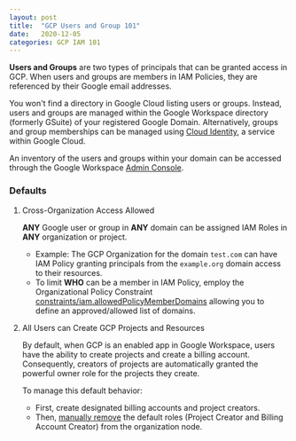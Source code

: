```yaml
---
layout: post
title:  "GCP Users and Group 101"
date:   2020-12-05
categories: GCP IAM 101
---
```



**Users and Groups** are two types of principals that can be granted access in GCP. When users and groups are members in IAM Policies, they are referenced by their Google email addresses.

You won't find a directory in Google Cloud listing users or groups. Instead, users and groups are managed within the Google Workspace directory (formerly GSuite) of your registered Google Domain. Alternatively, groups and group memberships can be managed using [Cloud Identity](https://cloud.google.com/identity/docs/reference/rest), a service within Google Cloud.

An inventory of the users and groups within your domain can be accessed through the Google Workspace [Admin Console](https://admin.google.com/ac/users).


### Defaults

1. Cross-Organization Access Allowed   

    **ANY** Google user or group in **ANY** domain can be assigned IAM Roles in **ANY** organization or project.  

    - Example: The GCP Organization for the domain `test.com` can have IAM Policy granting principals from the `example.org` domain access to their resources.
    - To limit **WHO** can be a member in IAM Policy, employ the Organizational Policy Constraint [constraints/iam.allowedPolicyMemberDomains](https://cloud.google.com/resource-manager/docs/organization-policy/restricting-domains) allowing you to define an approved/allowed list of domains.

2. All Users can Create GCP Projects and Resources      

    By default, when GCP is an enabled app in Google Workspace, users have the ability to create projects and create a billing account. Consequently, creators of projects are automatically granted the powerful owner role for the projects they create.

    To manage this default behavior:

    - First, create designated billing accounts and project creators.
    - Then, [manually remove](https://cloud.google.com/resource-manager/docs/default-access-control#removing-default-roles) the default roles (Project Creator and Billing Account Creator) from the organization node.

